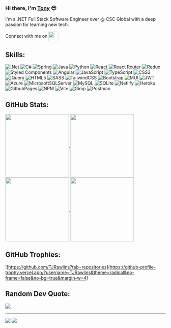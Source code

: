 ### Hi there, I'm <a href="https://www.tonyrawlins.com" rel="nofollow">Tony</a> 😎

I'm a .NET Full Stack Software Engineer over @ CSC Global with a deep passion for learning new tech.

Connect with me on <a href="https://www.linkedin.com/in/tonyrawlins/" rel="nofollow"><img height=30 align="center" src="https://static-00.iconduck.com/assets.00/linkedin-icon-512x512-vkm0drb1.png"/></a>

## Skills:
![.Net](https://img.shields.io/badge/.NET-5C2D91?style=for-the-badge&logo=.net&logoColor=white) ![C#](https://img.shields.io/badge/c%23-%23239120.svg?style=for-the-badge&logo=c-sharp&logoColor=white) ![Spring](https://img.shields.io/badge/spring-%236DB33F.svg?style=for-the-badge&logo=spring&logoColor=white) ![Java](https://img.shields.io/badge/java-%23ED8B00.svg?style=for-the-badge&logo=openjdk&logoColor=white) ![Python](https://img.shields.io/badge/python-3670A0?style=for-the-badge&logo=python&logoColor=ffdd54) 
![React](https://img.shields.io/badge/react-%2320232a.svg?style=for-the-badge&logo=react&logoColor=%2361DAFB) ![React Router](https://img.shields.io/badge/React_Router-CA4245?style=for-the-badge&logo=react-router&logoColor=white) ![Redux](https://img.shields.io/badge/redux-%23593d88.svg?style=for-the-badge&logo=redux&logoColor=white) ![Styled Components](https://img.shields.io/badge/styled--components-DB7093?style=for-the-badge&logo=styled-components&logoColor=white) ![Angular](https://img.shields.io/badge/angular-%23DD0031.svg?style=for-the-badge&logo=angular&logoColor=white) ![JavaScript](https://img.shields.io/badge/javascript-%23323330.svg?style=for-the-badge&logo=javascript&logoColor=%23F7DF1E) ![TypeScript](https://img.shields.io/badge/typescript-%23007ACC.svg?style=for-the-badge&logo=typescript&logoColor=white) ![CSS3](https://img.shields.io/badge/css3-%231572B6.svg?style=for-the-badge&logo=css3&logoColor=white) ![jQuery](https://img.shields.io/badge/jquery-%230769AD.svg?style=for-the-badge&logo=jquery&logoColor=white) ![HTML5](https://img.shields.io/badge/html5-%23E34F26.svg?style=for-the-badge&logo=html5&logoColor=white) ![SASS](https://img.shields.io/badge/SASS-hotpink.svg?style=for-the-badge&logo=SASS&logoColor=white) ![TailwindCSS](https://img.shields.io/badge/tailwindcss-%2338B2AC.svg?style=for-the-badge&logo=tailwind-css&logoColor=white) ![Bootstrap](https://img.shields.io/badge/bootstrap-%238511FA.svg?style=for-the-badge&logo=bootstrap&logoColor=white) ![MUI](https://img.shields.io/badge/MUI-%230081CB.svg?style=for-the-badge&logo=mui&logoColor=white) ![JWT](https://img.shields.io/badge/JWT-black?style=for-the-badge&logo=JSON%20web%20tokens) 
![Azure](https://img.shields.io/badge/azure-%230072C6.svg?style=for-the-badge&logo=microsoftazure&logoColor=white) ![MicrosoftSQLServer](https://img.shields.io/badge/Microsoft%20SQL%20Server-CC2927?style=for-the-badge&logo=microsoft%20sql%20server&logoColor=white) ![MySQL](https://img.shields.io/badge/mysql-%2300000f.svg?style=for-the-badge&logo=mysql&logoColor=white) ![SQLite](https://img.shields.io/badge/sqlite-%2307405e.svg?style=for-the-badge&logo=sqlite&logoColor=white)
![Netlify](https://img.shields.io/badge/netlify-%23000000.svg?style=for-the-badge&logo=netlify&logoColor=#00C7B7) ![Heroku](https://img.shields.io/badge/heroku-%23430098.svg?style=for-the-badge&logo=heroku&logoColor=white) ![GithubPages](https://img.shields.io/badge/github%20pages-121013?style=for-the-badge&logo=github&logoColor=white) ![NPM](https://img.shields.io/badge/NPM-%23CB3837.svg?style=for-the-badge&logo=npm&logoColor=white) ![Vite](https://img.shields.io/badge/vite-%23646CFF.svg?style=for-the-badge&logo=vite&logoColor=white) ![Gimp](https://img.shields.io/badge/Gimp-657D8B?style=for-the-badge&logo=gimp&logoColor=FFFFFF) ![Postman](https://img.shields.io/badge/Postman-FF6C37?style=for-the-badge&logo=postman&logoColor=white)
## GitHub Stats:
<a href="https://github.com/TJRawlins?tab=stars">
  <img height=200 align="center" src="https://github-readme-stats.vercel.app/api?username=tjrawlins&show_icons=true&theme=radical" />
</a>
<a href="https://github.com/TJRawlins?tab=repositories">
  <img height=200 align="center" src="https://github-readme-stats.vercel.app/api/top-langs/?username=tjrawlins&hide_progress=false&theme=radical&layout=compact&langs_count=8&card_width=320" />
</a>
<br>
<a href="https://github.com/TJRawlins?tab=repositories">
  <img height=200 align="center" src="https://github-readme-streak-stats.herokuapp.com/?user=TJRawlins&theme=radical&hide_border=false&card_width=400" />
</a>
<a href="https://github.com/TJRawlins?tab=repositories">
  <img height=200 align="center" src="https://github-contributor-stats.vercel.app/api?username=TJRawlins&limit=5&theme=dark&combine_all_yearly_contributions=true" />
</a>

## GitHub Trophies:
![https://github.com/TJRawlins?tab=repositories](https://github-profile-trophy.vercel.app/?username=TJRawlins&theme=radical&no-frame=false&no-bg=true&margin-w=4)

## Random Dev Quote:
![](https://quotes-github-readme.vercel.app/api?type=horizontal&theme=radical)

---
[![](https://visitcount.itsvg.in/api?id=TJRawlins&icon=0&color=0)](https://visitcount.itsvg.in)
[![](https://visitcount.itsvg.in/api?id=tjrawlins&label=Profile%20Views&color=0&icon=5&pretty=true)](https://visitcount.itsvg.in)


<!-- Proudly created with GPRM ( https://gprm.itsvg.in ) -->
